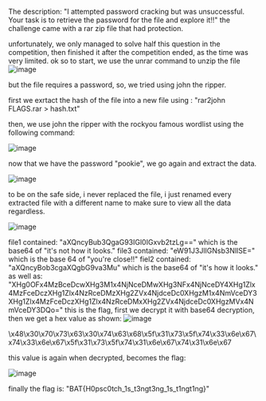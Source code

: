 The description: "I attempted password cracking but was unsuccessful. Your task is to retrieve the password for the file and explore it!!"
the challenge came with a rar zip file that had protection.

unfortunately, we only managed to solve half this question in the competition, then finished it after the competition ended, as the time was very limited.
ok so to start, we use the unrar command to unzip the file
![image](https://github.com/user-attachments/assets/33cc5c0a-4e7e-4b88-b2a1-b999325420c3)

but the file requires a password, so, we tried using john the ripper.

first we exrtact the hash of the file into a new file using :
"rar2john FLAGS.rar > hash.txt"

then, we use john the ripper with the rockyou famous wordlist using the following command:

![image](https://github.com/user-attachments/assets/50defa37-abbd-4f5d-91c1-7fb6e8cf17d2)

now that we have the password "pookie", we go again and extract the data.

![image](https://github.com/user-attachments/assets/3315ba21-292c-4c2c-a3ee-b671f772ebe8)

to be on the safe side, i never replaced the file, i just renamed every extracted file with a different name to make sure to view all the data regardless.

![image](https://github.com/user-attachments/assets/fe41e3ad-774c-4031-86e2-e8a9d9b13da2)

file1 contained: "aXQncyBub3QgaG93IGl0IGxvb2tzLg==" which is the base64 of "it's not how it looks."
file3 contained: "eW91J3JlIGNsb3NlISE=" which is the base 64 of "you're close!!"
fiel2 contained: "aXQncyBob3cgaXQgbG9va3Mu" which is the base64 of "it's how it looks."
as well as: "XHg0OFx4MzBceDcwXHg3M1x4NjNceDMwXHg3NFx4NjNceDY4XHg1Zlx4MzFceDczXHg1Zlx4NzRceDMzXHg2ZVx4NjdceDc0XHgzM1x4NmVceDY3XHg1Zlx4MzFceDczXHg1Zlx4NzRceDMxXHg2ZVx4NjdceDc0XHgzMVx4NmVceDY3DQo="
this is the flag, first we decrypt it with base64 decryption, then we get a hex value as shown:
![image](https://github.com/user-attachments/assets/f7b46391-618e-407c-a1bd-d75ebcdfb1a1)

\x48\x30\x70\x73\x63\x30\x74\x63\x68\x5f\x31\x73\x5f\x74\x33\x6e\x67\x74\x33\x6e\x67\x5f\x31\x73\x5f\x74\x31\x6e\x67\x74\x31\x6e\x67

this value is again when decrypted, becomes the flag:

![image](https://github.com/user-attachments/assets/c891c31d-f66a-4140-a522-2df00a352bbd)

finally the flag is: "BAT{H0psc0tch_1s_t3ngt3ng_1s_t1ngt1ng}"
